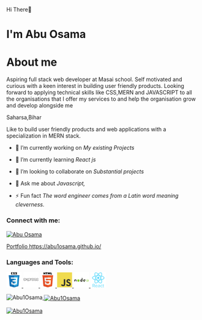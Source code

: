 <p>Hi There👋</p>
<h1>I'm Abu Osama</h1>
<h1>About me</h1>
<p>Aspiring full stack web developer at Masai school. Self motivated and curious with a keen interest in building user friendly products. Looking forward to applying technical skills like CSS,MERN and JAVASCRIPT to all the organisations that I offer my services to and help the organisation grow and develop alongside me </p>

<p>Saharsa,Bihar</p>



<p align="left" font >Like to build user friendly products and web applications with a specialization in MERN stack.</p>

- 🔭 I’m currently working on *My existing Projects*

- 🌱 I’m currently learning *React js*

- 👯 I’m looking to collaborate on *Substantial projects*

- 💬 Ask me about *Javascript,*

- ⚡ Fun fact *The word engineer comes from a Latin word meaning cleverness.*


<h3 align="left">Connect with me:</h3>
<p align="left">
<a href="https://www.linkedin.com/in/abuosama9884/" target="blank"><img align="center" src="https://raw.githubusercontent.com/rahuldkjain/github-profile-readme-generator/master/src/images/icons/Social/linked-in-alt.svg" alt="Abu Osama" height="30" width="40" /></a>
</p>
<p align="left">
<a href="https://abu1osama.github.io/" target="_blank">Portfolio https://abu1osama.github.io/</a>
</p>

<h3 align="left">Languages and Tools:</h3>
<p align="left"> <a href="https://getbootstrap.com" target="_blank" rel="noreferrer"> 

<img  src="https://raw.githubusercontent.com/devicons/devicon/master/icons/css3/css3-original-wordmark.svg" alt="css3" width="40" height="40"/> </a> <a href="https://expressjs.com" target="_blank" rel="noreferrer">
<img src="https://raw.githubusercontent.com/devicons/devicon/master/icons/express/express-original-wordmark.svg" alt="express" width="40" height="40"/> </a> <a href="https://www.w3.org/html/" target="_blank" rel="noreferrer">
<img src="https://raw.githubusercontent.com/devicons/devicon/master/icons/html5/html5-original-wordmark.svg" alt="html5" width="40" height="40"/> </a> <a href="https://developer.mozilla.org/en-US/docs/Web/JavaScript" target="_blank" rel="noreferrer">
<img src="https://raw.githubusercontent.com/devicons/devicon/master/icons/javascript/javascript-original.svg" alt="javascript" width="40" height="40"/> </a> <a href="https://www.mongodb.com/" target="_blank" rel="noreferrer">
<img src="https://raw.githubusercontent.com/devicons/devicon/master/icons/nodejs/nodejs-original-wordmark.svg" alt="nodejs" width="40" height="40"/> </a> <a href="https://reactjs.org/" target="_blank" rel="noreferrer">
<img src="https://raw.githubusercontent.com/devicons/devicon/master/icons/react/react-original-wordmark.svg" alt="react" width="40" height="40"/> </a> <a href="https://redux.js.org" target="_blank" rel="noreferrer">



<p><img align="left" src="https://github-readme-stats.vercel.app/api/top-langs?username=Abu1Osama&show_icons=true&locale=en&layout=compact" alt="Abu1Osama" /></p>

<p>&nbsp;<img align="center" src="https://github-readme-stats.vercel.app/api?username=Abu1Osama&show_icons=true&locale=en" alt="Abu1Osama" /></p>

<p><img align="center" src="https://github-readme-streak-stats.herokuapp.com/?user=Abu1Osama&" alt="Abu1Osama" /></p>
